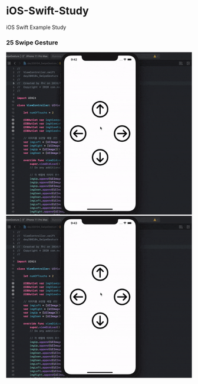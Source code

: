 # iOS-Swift-Study
iOS Swift Example Study

### 25 Swipe Gesture
![Alt Text](https://github.com/moonibot/iOS-Swift-Study/blob/master/gif/25-SwipeGesture1.gif)
![Alt Text](https://github.com/moonibot/iOS-Swift-Study/blob/master/gif/25-SwipeGesture2.gif)
